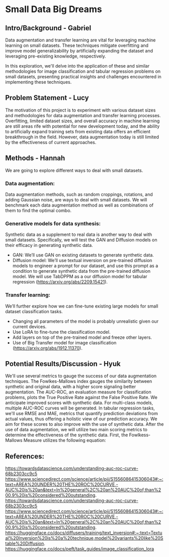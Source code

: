 # Small Data Big Dreams
## Intro/Background - Gabriel

Data augmentation and transfer learning are vital for leveraging machine learning on small datasets. These techniques mitigate overfitting and improve model generalizability by artificially expanding the dataset and leveraging pre-existing knowledge, respectively. 

In this exploration, we'll delve into the application of these and similar methodologies for image classification and tabular regression problems on small datasets, presenting practical insights and challenges encountered in implementing these techniques.

## Problem Statement - Lucy

The motivation of this project is to experiment with various dataset sizes and methodologies for data augmentation and transfer learning processes. Overfitting, limited dataset sizes, and overall accuracy in machine learning are still areas rife with potential for new development today, and the ability to artificially expand training sets from existing data offers an efficient breakthrough in the field. However, data augmentation today is still limited by the effectiveness of current approaches.

## Methods - Hannah

We are going to explore different ways to deal with small datasets.

### Data augmentation:
Data augmentation methods, such as random croppings, rotations, and adding Gaussian noise, are ways to deal with small datasets. We will benchmark each data augmentation method as well as combinations of them to find the optimal combo.

### Generative models for data synthesis:
Synthetic data as a supplement to real data is another way to deal with small datasets. Specifically, we will test the GAN and Diffusion models on their efficacy in generating synthetic data.
- GAN: We’ll use GAN on existing datasets to generate synthetic data.
- Diffusion model: We’ll use textual inversion on pre-trained diffusion models to engineer a prompt for our dataset, and use this prompt as a condition to generate synthetic data from the pre-trained diffusion model. We will use TabDPPM as a our diffusion model for tabular regression (https://arxiv.org/abs/2209.15421).
### Transfer learning: 
We’ll further explore how we can fine-tune existing large models for small dataset classification tasks.
- Changing all parameters of the model is probably unrealistic given our current devices.
- Use LoRA to fine-tune the classification model.
- Add layers on top of the pre-trained model and freeze other layers.
- Use of Big Transfer model for image classification (https://arxiv.org/abs/1912.11370).
## Potential Results/Discussion - Hyuk

We'll use several metrics to gauge the success of our data augmentation techniques. The Fowlkes-Mallows index gauges the similarity between synthetic and original data, with a higher score signaling better augmentation. The AUC-ROC, an evaluation measure for classification problems, plots the True Positive Rate against the False Positive Rate. We anticipate improved scores with synthetic data. For multi-class models, multiple AUC-ROC curves will be generated. In tabular regression tasks, we'll use RMSE and MAE, metrics that quantify prediction deviations from actual values, thus offering a holistic view of our prediction accuracy. We aim for these scores to also improve with the use of synthetic data. After the use of data augmentation, we will utilize two main scoring metrics to determine the effectiveness of the synthetic data. First, the Fowlkess-Mallows Measure utilizes the following equation:

## References:
https://towardsdatascience.com/understanding-auc-roc-curve-68b2303cc9c5
https://www.sciencedirect.com/science/article/pii/S1556086415306043#:~:text=AREA%20UNDER%20THE%20ROC%20CURVE,-AUC%20is%20an&text=In%20general%2C%20an%20AUC%20of,than%200.9%20is%20considered%20outstanding.
https://towardsdatascience.com/understanding-auc-roc-curve-68b2303cc9c5
https://www.sciencedirect.com/science/article/pii/S1556086415306043#:~:text=AREA%20UNDER%20THE%20ROC%20CURVE,-AUC%20is%20an&text=In%20general%2C%20an%20AUC%20of,than%200.9%20is%20considered%20outstanding.
https://huggingface.co/docs/diffusers/training/text_inversion#:~:text=Textual%20Inversion%20is%20a%20technique,model%20variants%20like%20Stable%20Diffusion.
https://huggingface.co/docs/peft/task_guides/image_classification_lora 

